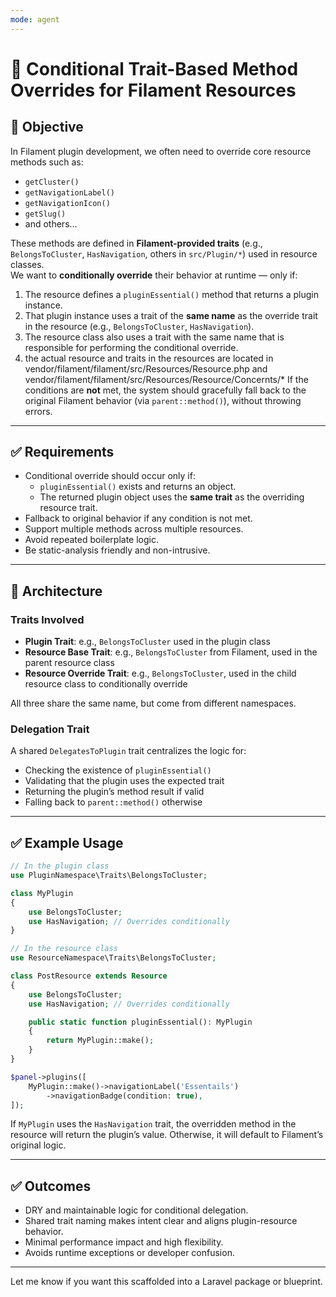 ```yaml
---
mode: agent
---
```


# 🎯 Conditional Trait-Based Method Overrides for Filament Resources

## 🧠 Objective

In Filament plugin development, we often need to override core resource methods such as:

- `getCluster()`
- `getNavigationLabel()`
- `getNavigationIcon()`
- `getSlug()`
- and others…

These methods are defined in **Filament-provided traits** (e.g., `BelongsToCluster`, `HasNavigation`, others in `src/Plugin/*`) used in resource classes.  
We want to **conditionally override** their behavior at runtime — only if:

1. The resource defines a `pluginEssential()` method that returns a plugin instance.
2. That plugin instance uses a trait of the **same name** as the override trait in the resource (e.g., `BelongsToCluster`, `HasNavigation`).
3. The resource class also uses a trait with the same name that is responsible for performing the conditional override.
4. the actual resource and traits in the resources are located in vendor/filament/filament/src/Resources/Resource.php and vendor/filament/filament/src/Resources/Resource/Concernts/*
If the conditions are **not** met, the system should gracefully fall back to the original Filament behavior (via `parent::method()`), without throwing errors.

---

## ✅ Requirements

- Conditional override should occur only if:
  - `pluginEssential()` exists and returns an object.
  - The returned plugin object uses the **same trait** as the overriding resource trait.
- Fallback to original behavior if any condition is not met.
- Support multiple methods across multiple resources.
- Avoid repeated boilerplate logic.
- Be static-analysis friendly and non-intrusive.

---

## 🧩 Architecture

### Traits Involved

- **Plugin Trait**: e.g., `BelongsToCluster` used in the plugin class
- **Resource Base Trait**: e.g., `BelongsToCluster` from Filament, used in the parent resource class
- **Resource Override Trait**: e.g., `BelongsToCluster`, used in the child resource class to conditionally override

All three share the same name, but come from different namespaces.

### Delegation Trait

A shared `DelegatesToPlugin` trait centralizes the logic for:

- Checking the existence of `pluginEssential()`
- Validating that the plugin uses the expected trait
- Returning the plugin’s method result if valid
- Falling back to `parent::method()` otherwise

---

## ✅ Example Usage

````php
// In the plugin class
use PluginNamespace\Traits\BelongsToCluster;

class MyPlugin
{
    use BelongsToCluster;
    use HasNavigation; // Overrides conditionally
}
````

````php
// In the resource class
use ResourceNamespace\Traits\BelongsToCluster;

class PostResource extends Resource
{
    use BelongsToCluster;
    use HasNavigation; // Overrides conditionally

    public static function pluginEssential(): MyPlugin
    {
        return MyPlugin::make();
    }
}
````

```php
$panel->plugins([
    MyPlugin::make()->navigationLabel('Essentails')
        ->navigationBadge(condition: true),
]);
```

If `MyPlugin` uses the `HasNavigation` trait, the overridden method in the resource will return the plugin’s value. Otherwise, it will default to Filament’s original logic.

---

## ✅ Outcomes

- DRY and maintainable logic for conditional delegation.
- Shared trait naming makes intent clear and aligns plugin-resource behavior.
- Minimal performance impact and high flexibility.
- Avoids runtime exceptions or developer confusion.

---

Let me know if you want this scaffolded into a Laravel package or blueprint.